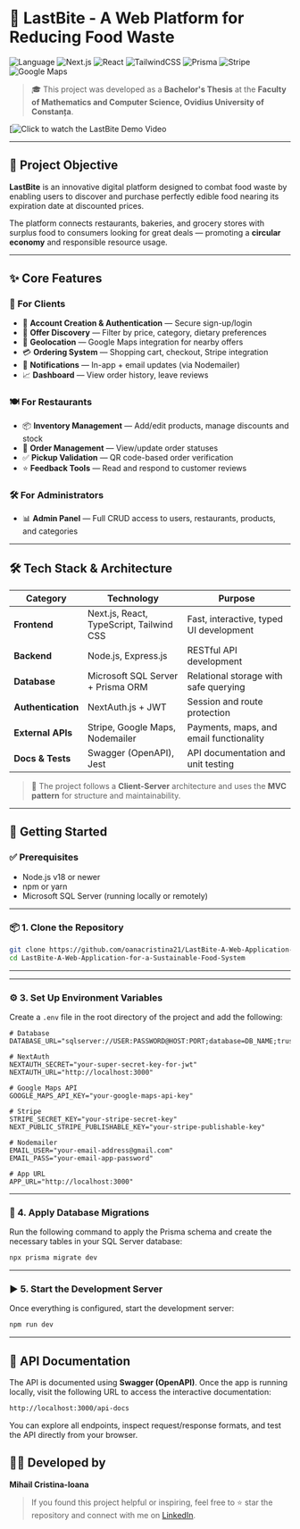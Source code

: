 # 🥡 LastBite - A Web Platform for Reducing Food Waste

![Language](https://img.shields.io/badge/Language-TypeScript-blue?logo=typescript)
![Next.js](https://img.shields.io/badge/-Next.js-000?logo=nextdotjs)
![React](https://img.shields.io/badge/-React-61DAFB?logo=react&logoColor=black)
![TailwindCSS](https://img.shields.io/badge/-TailwindCSS-38B2AC?logo=tailwindcss&logoColor=white)
![Prisma](https://img.shields.io/badge/-Prisma-2D3748?logo=prisma)
![Stripe](https://img.shields.io/badge/-Stripe-6772e5?logo=stripe&logoColor=white)
![Google Maps](https://img.shields.io/badge/-Google%20Maps-4285F4?logo=googlemaps&logoColor=white)


> 🎓 This project was developed as a **Bachelor's Thesis** at the **Faculty of Mathematics and Computer Science, Ovidius University of Constanța**.

[![Click to watch the LastBite Demo Video](https://github.com/oanacristina21/LastBite-A-Web-Application-for-a-Sustainable-Food-System/issues/1#issue-3270052384)

---

## 🎯 Project Objective

**LastBite** is an innovative digital platform designed to combat food waste by enabling users to discover and purchase perfectly edible food nearing its expiration date at discounted prices.

The platform connects restaurants, bakeries, and grocery stores with surplus food to consumers looking for great deals — promoting a **circular economy** and responsible resource usage.

---

## ✨ Core Features

### 👤 For Clients
- 🔐 **Account Creation & Authentication** — Secure sign-up/login
- 🛒 **Offer Discovery** — Filter by price, category, dietary preferences
- 📍 **Geolocation** — Google Maps integration for nearby offers
- 💳 **Ordering System** — Shopping cart, checkout, Stripe integration
- 🔔 **Notifications** — In-app + email updates (via Nodemailer)
- 📈 **Dashboard** — View order history, leave reviews

### 🍽️ For Restaurants
- 📦 **Inventory Management** — Add/edit products, manage discounts and stock
- 🧾 **Order Management** — View/update order statuses
- ✅ **Pickup Validation** — QR code-based order verification
- ⭐ **Feedback Tools** — Read and respond to customer reviews

### 🛠️ For Administrators
- 📊 **Admin Panel** — Full CRUD access to users, restaurants, products, and categories

---

## 🛠️ Tech Stack & Architecture

| Category        | Technology                         | Purpose                                |
|----------------|-------------------------------------|----------------------------------------|
| **Frontend**    | Next.js, React, TypeScript, Tailwind CSS | Fast, interactive, typed UI development |
| **Backend**     | Node.js, Express.js                | RESTful API development                |
| **Database**    | Microsoft SQL Server + Prisma ORM  | Relational storage with safe querying  |
| **Authentication** | NextAuth.js + JWT              | Session and route protection           |
| **External APIs** | Stripe, Google Maps, Nodemailer | Payments, maps, and email functionality |
| **Docs & Tests** | Swagger (OpenAPI), Jest           | API documentation and unit testing     |

> 📐 The project follows a **Client-Server** architecture and uses the **MVC pattern** for structure and maintainability.

---

## 🚀 Getting Started

### ✅ Prerequisites

- Node.js v18 or newer
- npm or yarn
- Microsoft SQL Server (running locally or remotely)

---

### 📦 1. Clone the Repository

```bash
git clone https://github.com/oanacristina21/LastBite-A-Web-Application-for-a-Sustainable-Food-System.git
cd LastBite-A-Web-Application-for-a-Sustainable-Food-System
```
---

---
### ⚙️ 3. Set Up Environment Variables

Create a `.env` file in the root directory of the project and add the following:

```env
# Database
DATABASE_URL="sqlserver://USER:PASSWORD@HOST:PORT;database=DB_NAME;trustServerCertificate=true"

# NextAuth
NEXTAUTH_SECRET="your-super-secret-key-for-jwt"
NEXTAUTH_URL="http://localhost:3000"

# Google Maps API
GOOGLE_MAPS_API_KEY="your-google-maps-api-key"

# Stripe
STRIPE_SECRET_KEY="your-stripe-secret-key"
NEXT_PUBLIC_STRIPE_PUBLISHABLE_KEY="your-stripe-publishable-key"

# Nodemailer
EMAIL_USER="your-email-address@gmail.com"
EMAIL_PASS="your-email-app-password"

# App URL
APP_URL="http://localhost:3000"
```
---

### 🧱 4. Apply Database Migrations

Run the following command to apply the Prisma schema and create the necessary tables in your SQL Server database:

```bash
npx prisma migrate dev
```


---

### ▶️ 5. Start the Development Server

Once everything is configured, start the development server:

```bash
npm run dev
```

---

## 📄 API Documentation

The API is documented using **Swagger (OpenAPI)**. Once the app is running locally, visit the following URL to access the interactive documentation:

```bash
http://localhost:3000/api-docs
```

You can explore all endpoints, inspect request/response formats, and test the API directly from your browser.

## 👨‍💻 Developed by

**Mihail Cristina-Ioana**

> If you found this project helpful or inspiring, feel free to ⭐ star the repository and connect with me on [LinkedIn](https://www.linkedin.com/in/cristina-mihail-29abb1263/).














